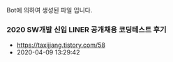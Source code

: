 Bot에 의하여 생성된 파일 입니다. 
### 2020 SW개발 신입 LINER 공개채용 코딩테스트 후기 
- https://taxijjang.tistory.com/58 
- 2020-04-09 13:29:42 

